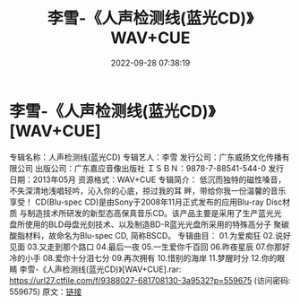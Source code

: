 ﻿---
title: 李雪-《人声检测线(蓝光CD)》WAV+CUE
date: 2022-09-28 07:38:19
categories: WAV车载音乐、镜像
tags: 华语中文
---
# 李雪-《人声检测线(蓝光CD)》[WAV+CUE]

专辑名称：人声检测线(蓝光CD)
专辑艺人：李雪
发行公司：广东威扬文化传播有限公司
出版公司：广东嘉应音像出版社
ＩＳＢＮ：9878-7-88541-544-0
发行日期：2013年05月
资源格式：WAV+CUE
专辑简介：
低沉而独特的磁性嗓音，不失深清地浅唱轻吟，沁入你的心底，掠过我的耳
畔，带给你我一份温馨的音乐享受！
CD(Blu-spec CD)是由Sony于2008年11月正式发布的应用Blu-ray Disc材质
与制造技术所研发的新型态高保真音乐CD。该产品主要是采用了生产蓝光光
盘所使用的BLD母盘光刻技术、以及制造BD-R蓝光光盘所采用的特殊高分子
聚碳酸脂材料，故命名为Blu-spec CD, 简称BSCD。
专辑曲目：
01.为爱痴狂
02.说好见面
03.又走到那个路口
04.最后一夜
05.一生爱你千百回
06.昨夜星辰
07.你那好冷的小手
08.爱你十分泪七分
09.再次拥有
10.惜别的海岸
11.梦醒时分
12.你的眼睛
李雪-《人声检测线(蓝光CD)》[WAV+CUE].rar: https://url27.ctfile.com/f/9388027-681708130-3a9532?p=559675
(访问密码: 559675)
原文：[链接](https://blog.sina.com.cn/s/blog_1647c7e7601030zmz.html)